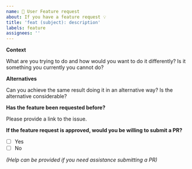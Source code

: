 ```yaml
---
name: 🚀 User Feature request
about: If you have a feature request 💡
title: 'feat (subject): description'
labels: feature
assignees: ''
---
```


**Context**

What are you trying to do and how would you want to do it differently?
Is it something you currently you cannot do? 

**Alternatives**

Can you achieve the same result doing it in an alternative way? Is the alternative considerable?

**Has the feature been requested before?**

Please provide a link to the issue.

**If the feature request is approved, would you be willing to submit a PR?**

 - [ ] Yes
 - [ ] No 

_(Help can be provided if you need assistance submitting a PR)_

